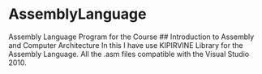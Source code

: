 # AssemblyLanguage
Assembly Language Program for the Course ## Introduction to Assembly and Computer Architecture
In this I have use KIPIRVINE Library for the Assembly Language.
All the .asm files compatible with the Visual Studio 2010.
